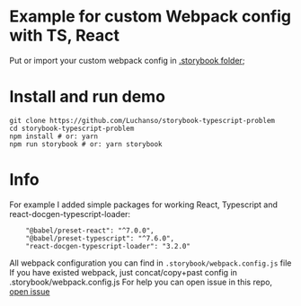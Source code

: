 # Example for custom Webpack config with TS, React

Put or import your custom webpack config in [.storybook folder](.storybook/webpack.config.js);

# Install and run demo

```
git clone https://github.com/Luchanso/storybook-typescript-problem
cd storybook-typescript-problem
npm install # or: yarn
npm run storybook # or: yarn storybook
```

# Info
For example I added simple packages for working React, Typescript and react-docgen-typescript-loader:
```
    "@babel/preset-react": "^7.0.0",
    "@babel/preset-typescript": "^7.6.0",
    "react-docgen-typescript-loader": "3.2.0"
```

All webpack configuration you can find in `.storybook/webpack.config.js` file
If you have existed webpack, just concat/copy+past config in .storybook/webpack.config.js
For help you can open issue in this repo, [open issue](https://github.com/Luchanso/storybook-typescript-problem/issues/new)
